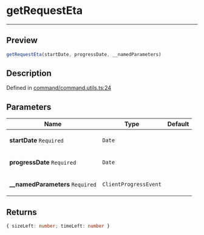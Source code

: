 

# getRequestEta

<div class="api-docs__separator" data-reactroot="">

---

</div><div class="api-docs__section">

## Preview

</div><div class="api-docs__preview fn">

```ts
getRequestEta(startDate, progressDate, __namedParameters)
```

</div><div class="api-docs__section">

## Description

</div><div class="api-docs__description"><span class="api-docs__do-not-parse">



</span></div><p class="api-docs__definition">

Defined in [command/command.utils.ts:24](https://github.com/BetterTyped/hyper-fetch/blob/d6c03b85/packages/core/src/command/command.utils.ts#L24)

</p><div class="api-docs__section">

## Parameters

</div><div class="api-docs__parameters"><table><thead><tr><th>Name</th><th>Type</th><th>Default</th></tr></thead><tbody><tr param-data="startDate"><td class="api-docs__param-name required">

**startDate** `Required`

</td><td class="api-docs__param-type">

`Date`

</td><td class="api-docs__param-default">



</td></tr><tr param-data="progressDate"><td class="api-docs__param-name required">

**progressDate** `Required`

</td><td class="api-docs__param-type">

`Date`

</td><td class="api-docs__param-default">



</td></tr><tr param-data="__namedParameters"><td class="api-docs__param-name required">

**\_\_namedParameters** `Required`

</td><td class="api-docs__param-type">

`ClientProgressEvent`

</td><td class="api-docs__param-default">



</td></tr></tbody></table></div><div class="api-docs__section">

## Returns

</div><div class="api-docs__returns">

```ts
{ sizeLeft: number; timeLeft: number }
```

</div>